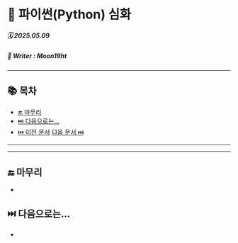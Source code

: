 # 🧩 파이썬(Python) 심화

##### 🗓️ 2025.05.09
##### 📝 Writer : Moon19ht

---

## 📚 목차

- [🔚 마무리](#-마무리)
- [⏭️ 다음으로는...](#️-다음으로는)
- [⏮️ 이전 문서](./0508%20정리.md) [다음 문서 ⏭️](./0512%20정리.md)

---



---

## 🔚 마무리
- 

## ⏭️ 다음으로는...
- 
